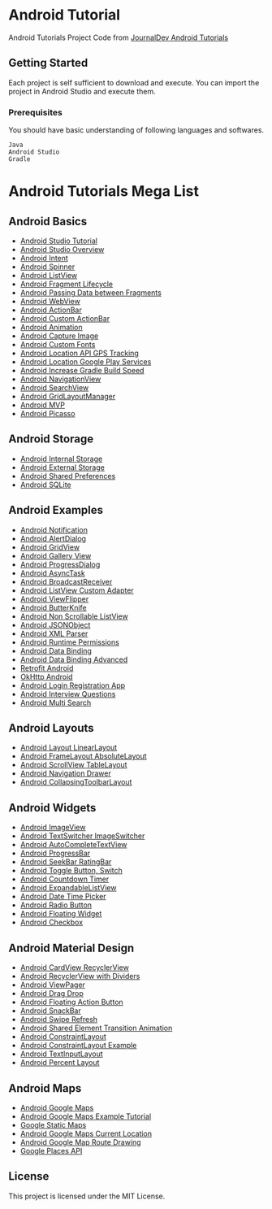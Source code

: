 # Android Tutorial

Android Tutorials Project Code from [JournalDev Android Tutorials](https://www.journaldev.com/android)

## Getting Started

Each project is self sufficient to download and execute. You can import the project in Android Studio and execute them.

### Prerequisites

You should have basic understanding of following languages and softwares.

```
Java
Android Studio
Gradle
```

# Android Tutorials Mega List

## Android Basics
* [Android Studio Tutorial](https://www.journaldev.com/8988/android-studio-tutorial-hello-world-app)
* [Android Studio Overview](https://www.journaldev.com/9319/android-studio-project-structure-compiler-proguard)
* [Android Intent](https://www.journaldev.com/9044/android-intent-handling-between-activities-example-tutorial)
* [Android Spinner](https://www.journaldev.com/9231/android-spinner-drop-down-list)
* [Android ListView](https://www.journaldev.com/9247/android-listview-example-tutorial)
* [Android Fragment Lifecycle](https://www.journaldev.com/9266/android-fragment-lifecycle)
* [Android Passing Data between Fragments](https://www.journaldev.com/14207/android-passing-data-between-fragments)
* [Android WebView](https://www.journaldev.com/9333/android-webview-example-tutorial)
* [Android ActionBar](https://www.journaldev.com/9357/android-actionbar-example-tutorial)
* [Android Custom ActionBar](https://www.journaldev.com/9952/android-custom-action-bar-example-tutorial)
* [Android Animation](https://www.journaldev.com/9481/android-animation-example)
* [Android Capture Image](https://www.journaldev.com/13270/android-capture-image-camera-gallery)
* [Android Custom Fonts](https://www.journaldev.com/13291/android-custom-fonts-tutorial)
* [Android Location API GPS Tracking](https://www.journaldev.com/13325/android-location-api-tracking-gps)
* [Android Location Google Play Services](https://www.journaldev.com/13347/android-location-google-play-services)
* [Android Increase Gradle Build Speed](https://www.journaldev.com/12333/increase-gradle-build-speed)
* [Android NavigationView](https://www.journaldev.com/12648/navigationview-android)
* [Android SearchView](https://www.journaldev.com/12478/android-searchview-example-tutorial)
* [Android GridLayoutManager](https://www.journaldev.com/13792/android-gridlayoutmanager-example)
* [Android MVP](https://www.journaldev.com/14886/android-mvp)
* [Android Picasso](https://www.journaldev.com/13759/android-picasso-tutorial)
## Android Storage
* [Android Internal Storage](https://www.journaldev.com/9383/android-internal-storage-example-tutorial)
* [Android External Storage](https://www.journaldev.com/9400/android-external-storage-read-write-save-file)
* [Android Shared Preferences](https://www.journaldev.com/9412/android-shared-preferences-example-tutorial)
* [Android SQLite](https://www.journaldev.com/9438/android-sqlite-database-example-tutorial)
## Android Examples
* [Android Notification](https://www.journaldev.com/10463/android-notification-pendingintent)
* [Android AlertDialog](https://www.journaldev.com/9463/android-alertdialog)
* [Android GridView](https://www.journaldev.com/9538/android-gridview-example)
* [Android Gallery View](https://www.journaldev.com/9546/android-gallery-view-example-tutorial)
* [Android ProgressDialog](https://www.journaldev.com/9652/android-progressdialog-example)
* [Android AsyncTask](https://www.journaldev.com/9708/android-asynctask-example-tutorial)
* [Android BroadcastReceiver](https://www.journaldev.com/10356/android-broadcastreceiver-example-tutorial)
* [Android ListView Custom Adapter](https://www.journaldev.com/10416/android-listview-with-custom-adapter-example-tutorial)
* [Android ViewFlipper](https://www.journaldev.com/10429/android-viewflipper-example-tutorial)
* [Android ButterKnife](https://www.journaldev.com/10439/android-butterknife-example)
* [Android Non Scrollable ListView](https://www.journaldev.com/10444/android-custom-listview-non-scrollable)
* [Android JSONObject](https://www.journaldev.com/10642/android-jsonobject-json-parsing)
* [Android XML Parser](https://www.journaldev.com/10653/android-xml-parser-xmlpullparser)
* [Android Runtime Permissions](https://www.journaldev.com/10409/android-runtime-permissions-example)
* [Android Data Binding](https://www.journaldev.com/11780/android-data-binding)
* [Android Data Binding Advanced](https://www.journaldev.com/11950/android-data-binding-advanced-concepts)
* [Retrofit Android](https://www.journaldev.com/13639/retrofit-android-example-tutorial)
* [OkHttp Android](https://www.journaldev.com/13629/okhttp-android-example-tutorial)
* [Android Login Registration App](https://www.journaldev.com/12607/android-login-registration-php-mysql)
* [Android Interview Questions](https://www.journaldev.com/10929/android-interview-questions-and-answers)
* [Android Multi Search](https://www.journaldev.com/14073/android-multi-search-filter-contacts)
## Android Layouts
* [Android Layout LinearLayout](https://www.journaldev.com/9495/android-layout-linearlayout-relativelayout-example-tutorial)
* [Android FrameLayout AbsoluteLayout](https://www.journaldev.com/9525/android-framelayout-absolutelayout-example-tutorial)
* [Android ScrollView TableLayout](https://www.journaldev.com/9531/android-scrollview-tablelayout)
* [Android Navigation Drawer](https://www.journaldev.com/9958/android-navigation-drawer-example-tutorial)
* [Android CollapsingToolbarLayout](https://www.journaldev.com/13927/android-collapsingtoolbarlayout-example)
## Android Widgets
* [Android ImageView](https://www.journaldev.com/9474/android-imageview-example-tutorial)
* [Android TextSwitcher ImageSwitcher](https://www.journaldev.com/9555/android-textswitcher-and-imageswitcher-example-tutorial)
* [Android AutoCompleteTextView](https://www.journaldev.com/9574/android-autocompletetextview-example-tutorial)
* [Android ProgressBar](https://www.journaldev.com/9629/android-progressbar-example)
* [Android SeekBar RatingBar](https://www.journaldev.com/9635/android-seekbar-and-ratingbar-example-tutorial)
* [Android Toggle Button, Switch](https://www.journaldev.com/10402/android-toggle-button-switch-example)
* [Android Countdown Timer](https://www.journaldev.com/9896/android-countdowntimer-example)
* [Android ExpandableListView](https://www.journaldev.com/9942/android-expandablelistview-example-tutorial)
* [Android Date Time Picker](https://www.journaldev.com/9976/android-date-time-picker-dialog)
* [Android Radio Button](https://www.journaldev.com/10251/android-radio-button)
* [Android Floating Widget](https://www.journaldev.com/14673/android-floating-widget)
* [Android Checkbox](https://www.journaldev.com/14171/android-checkbox)
## Android Material Design
* [Android CardView RecyclerView](https://www.journaldev.com/10024/android-recyclerview-android-cardview-example-tutorial)
* [Android RecyclerView with Dividers](https://www.journaldev.com/15035/recyclerview-android-dividers-contextual-toolbar)
* [Android ViewPager](https://www.journaldev.com/10096/android-viewpager-example-tutorial)
* [Android Drag Drop](https://www.journaldev.com/10200/android-drag-drop-draglinearlayout)
* [Android Floating Action Button](https://www.journaldev.com/10318/android-floating-action-button-example-tutorial)
* [Android SnackBar](https://www.journaldev.com/10324/android-snackbar-example-tutorial)
* [Android Swipe Refresh](https://www.journaldev.com/10708/android-swiperefreshlayout-pull-swipe-refresh)
* [Android Shared Element Transition Animation](https://www.journaldev.com/10473/android-shared-element-transition-animation)
* [Android ConstraintLayout](https://www.journaldev.com/13590/android-constraintlayout)
* [Android ConstraintLayout Example](https://www.journaldev.com/14777/constraint-layout-android-example)
* [Android TextInputLayout](https://www.journaldev.com/14748/android-textinputlayout-example)
* [Android Percent Layout](https://www.journaldev.com/13937/android-percent-layout-support-vertical-textview)
## Android Maps
* [Android Google Maps](https://www.journaldev.com/10365/android-google-maps-api)
* [Android Google Maps Example Tutorial](https://www.journaldev.com/10380/android-google-maps-example-tutorial)
* [Google Static Maps](https://www.journaldev.com/10392/google-static-maps-android)
* [Android Google Maps Current Location](https://www.journaldev.com/13358/android-google-maps-current-location-night-mode)
* [Android Google Map Route Drawing](https://www.journaldev.com/13373/android-google-map-drawing-route-two-points)
* [Google Places API](https://www.journaldev.com/13911/google-places-api)

## License

This project is licensed under the MIT License.
